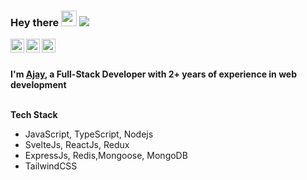 ### Hey there <img src="https://media.giphy.com/media/3o7TKMt1VVNkHV2PaE/giphy.gif" width="25px">  ![](https://visitor-badge.glitch.me/badge?page_id=iamajaynayak.iamajaynayak)



<a href="https://www.linkedin.com/in/iamajaynayak/">
  <img align="left" alt="Ajay's LinkdeIN" width="22px" src="https://cdn.jsdelivr.net/npm/simple-icons@v3/icons/linkedin.svg" />
</a>
<a href="https://codepen.io/iamajaynayak">
  <img align="left" alt="Ajay's Codepen" width="22px" src="https://cdn.jsdelivr.net/npm/simple-icons@3.13.0/icons/codepen.svg" />
</a>
<a href="https://api.whatsapp.com/send?phone=918638339830">
  <img align="left"; letter-spacing:'1em'; alt="Ajay's WhatsApp" width="22px" src="https://cdn.jsdelivr.net/npm/simple-icons@3.13.0/icons/whatsapp.svg" />
</a>
<br />
<br />

<b>I'm [Ajay](https://iamajaynayak.github.io/portfolio/), a Full-Stack Developer with 2+ years of experience in web development</b><br />
<br />


**Tech Stack**

- JavaScript, TypeScript, Nodejs
- SvelteJs, ReactJs, Redux 
- ExpressJs, Redis,Mongoose, MongoDB
- TailwindCSS
